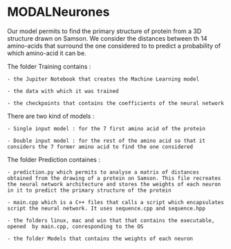 # MODALNeurones

Our model permits to find the primary structure of protein from a 3D structure drawn on Samson.
We consider the distances between th 14 amino-acids that surround the one considered to to predict a probability of which amino-acid it can be.

The folder Training contains :

    - the Jupiter Notebook that creates the Machine Learning model
    
    - the data with which it was trained
    
    - the checkpoints that contains the coefficients of the neural network
    
    
There are two kind of models : 

    - Single input model : for the 7 first amino acid of the protein
    
    - Double input model : for the rest of the amino acid so that it considers the 7 former amino acid to find the one considered
    

The folder Prediction containes : 

    - prediction.py which permits to analyse a matrix of distances obtained from the drawing of a protein on Samson. This file recreates the neural network architecture and stores the weights of each neuron in it to predict the primary structure of the protein
    
    - main.cpp which is a C++ files that calls a script which encapsulates script the neural network. It uses sequence.cpp and sequence.hpp
    
    - the folders linux, mac and win that that contains the executable, opened  by main.cpp, conresponding to the OS
      
    - the folder Models that contains the weights of each neuron
    
